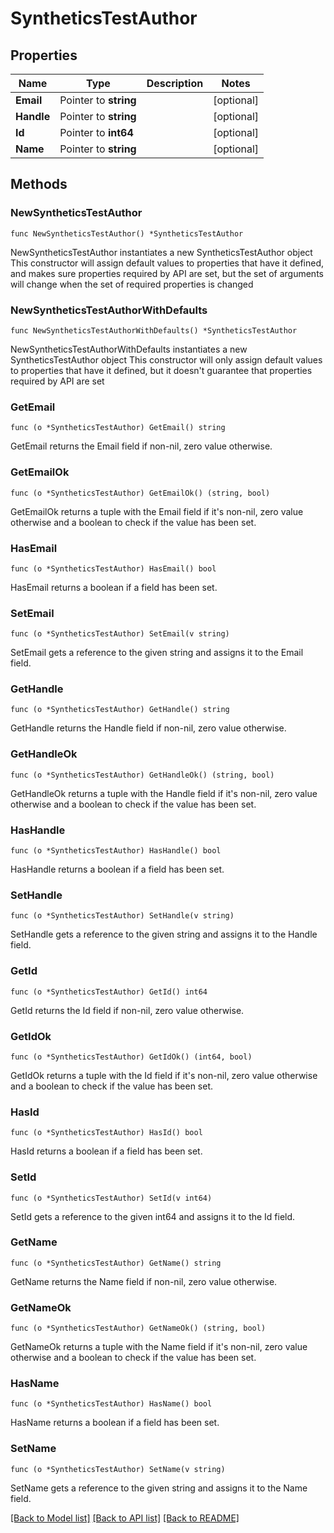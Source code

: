 # SyntheticsTestAuthor

## Properties

Name | Type | Description | Notes
------------ | ------------- | ------------- | -------------
**Email** | Pointer to **string** |  | [optional] 
**Handle** | Pointer to **string** |  | [optional] 
**Id** | Pointer to **int64** |  | [optional] 
**Name** | Pointer to **string** |  | [optional] 

## Methods

### NewSyntheticsTestAuthor

`func NewSyntheticsTestAuthor() *SyntheticsTestAuthor`

NewSyntheticsTestAuthor instantiates a new SyntheticsTestAuthor object
This constructor will assign default values to properties that have it defined,
and makes sure properties required by API are set, but the set of arguments
will change when the set of required properties is changed

### NewSyntheticsTestAuthorWithDefaults

`func NewSyntheticsTestAuthorWithDefaults() *SyntheticsTestAuthor`

NewSyntheticsTestAuthorWithDefaults instantiates a new SyntheticsTestAuthor object
This constructor will only assign default values to properties that have it defined,
but it doesn't guarantee that properties required by API are set

### GetEmail

`func (o *SyntheticsTestAuthor) GetEmail() string`

GetEmail returns the Email field if non-nil, zero value otherwise.

### GetEmailOk

`func (o *SyntheticsTestAuthor) GetEmailOk() (string, bool)`

GetEmailOk returns a tuple with the Email field if it's non-nil, zero value otherwise
and a boolean to check if the value has been set.

### HasEmail

`func (o *SyntheticsTestAuthor) HasEmail() bool`

HasEmail returns a boolean if a field has been set.

### SetEmail

`func (o *SyntheticsTestAuthor) SetEmail(v string)`

SetEmail gets a reference to the given string and assigns it to the Email field.

### GetHandle

`func (o *SyntheticsTestAuthor) GetHandle() string`

GetHandle returns the Handle field if non-nil, zero value otherwise.

### GetHandleOk

`func (o *SyntheticsTestAuthor) GetHandleOk() (string, bool)`

GetHandleOk returns a tuple with the Handle field if it's non-nil, zero value otherwise
and a boolean to check if the value has been set.

### HasHandle

`func (o *SyntheticsTestAuthor) HasHandle() bool`

HasHandle returns a boolean if a field has been set.

### SetHandle

`func (o *SyntheticsTestAuthor) SetHandle(v string)`

SetHandle gets a reference to the given string and assigns it to the Handle field.

### GetId

`func (o *SyntheticsTestAuthor) GetId() int64`

GetId returns the Id field if non-nil, zero value otherwise.

### GetIdOk

`func (o *SyntheticsTestAuthor) GetIdOk() (int64, bool)`

GetIdOk returns a tuple with the Id field if it's non-nil, zero value otherwise
and a boolean to check if the value has been set.

### HasId

`func (o *SyntheticsTestAuthor) HasId() bool`

HasId returns a boolean if a field has been set.

### SetId

`func (o *SyntheticsTestAuthor) SetId(v int64)`

SetId gets a reference to the given int64 and assigns it to the Id field.

### GetName

`func (o *SyntheticsTestAuthor) GetName() string`

GetName returns the Name field if non-nil, zero value otherwise.

### GetNameOk

`func (o *SyntheticsTestAuthor) GetNameOk() (string, bool)`

GetNameOk returns a tuple with the Name field if it's non-nil, zero value otherwise
and a boolean to check if the value has been set.

### HasName

`func (o *SyntheticsTestAuthor) HasName() bool`

HasName returns a boolean if a field has been set.

### SetName

`func (o *SyntheticsTestAuthor) SetName(v string)`

SetName gets a reference to the given string and assigns it to the Name field.


[[Back to Model list]](../README.md#documentation-for-models) [[Back to API list]](../README.md#documentation-for-api-endpoints) [[Back to README]](../README.md)



